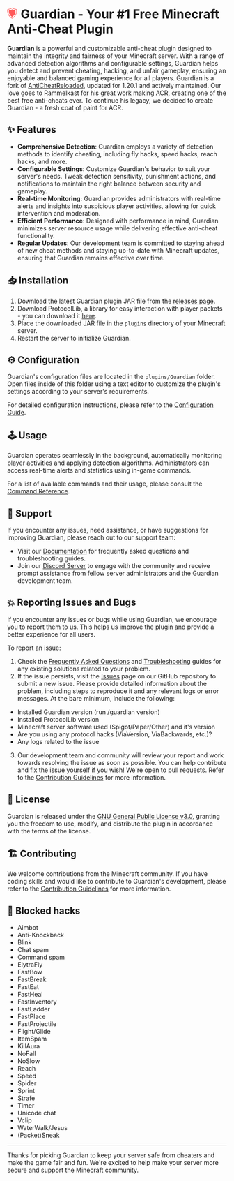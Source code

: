 # <img alt="Guardian's Logo" src="https://raw.githubusercontent.com/HonkJava/Guardian/main/assets/icons/tzb.png" width=22px />  Guardian - Your #1 Free Minecraft Anti-Cheat Plugin
**Guardian** is a powerful and customizable anti-cheat plugin designed to maintain the integrity and fairness of your Minecraft server. With a range of advanced detection algorithms and configurable settings, Guardian helps you detect and prevent cheating, hacking, and unfair gameplay, ensuring an enjoyable and balanced gaming experience for all players.
Guardian is a fork of [AntiCheatReloaded](https://github.com/Rammelkast/AntiCheatReloaded), updated for 1.20.1 and actively maintained. Our love goes to Rammelkast for his great work making ACR, creating one of the best free anti-cheats ever. To continue his legacy, we decided to create Guardian - a fresh coat of paint for ACR.

## ✨ Features
- **Comprehensive Detection**: Guardian employs a variety of detection methods to identify cheating, including fly hacks, speed hacks, reach hacks, and more.
- **Configurable Settings**: Customize Guardian's behavior to suit your server's needs. Tweak detection sensitivity, punishment actions, and notifications to maintain the right balance between security and gameplay.
- **Real-time Monitoring**: Guardian provides administrators with real-time alerts and insights into suspicious player activities, allowing for quick intervention and moderation.
- **Efficient Performance**: Designed with performance in mind, Guardian minimizes server resource usage while delivering effective anti-cheat functionality.
- **Regular Updates**: Our development team is committed to staying ahead of new cheat methods and staying up-to-date with Minecraft updates, ensuring that Guardian remains effective over time.

## 📥 Installation
1. Download the latest Guardian plugin JAR file from the [releases page](https://github.com/honklol/Guardian/releases/latest).
2. Download ProtocolLib, a library for easy interaction with player packets - you can download it [here](https://www.spigotmc.org/resources/protocollib.1997/).
3. Place the downloaded JAR file in the `plugins` directory of your Minecraft server.
4. Restart the server to initialize Guardian.

## ⚙️ Configuration
Guardian's configuration files are located in the `plugins/Guardian` folder. Open files inside of this folder using a text editor to customize the plugin's settings according to your server's requirements.

For detailed configuration instructions, please refer to the [Configuration Guide](https://docs.gac.lol/config).

## 🕹️ Usage
Guardian operates seamlessly in the background, automatically monitoring player activities and applying detection algorithms. Administrators can access real-time alerts and statistics using in-game commands.

For a list of available commands and their usage, please consult the [Command Reference](https://docs.gac.lol/commands).

## 🛟 Support
If you encounter any issues, need assistance, or have suggestions for improving Guardian, please reach out to our support team:
- Visit our [Documentation](https://docs.gac.lol/faq) for frequently asked questions and troubleshooting guides.
- Join our [Discord Server](https://discord.gg/detXdq6PUu) to engage with the community and receive prompt assistance from fellow server administrators and the Guardian development team.

## 💥 Reporting Issues and Bugs
If you encounter any issues or bugs while using Guardian, we encourage you to report them to us. This helps us improve the plugin and provide a better experience for all users.

To report an issue:
1. Check the [Frequently Asked Questions](https://docs.gac.lol/faq) and [Troubleshooting](https://docs.gac.lol/troubleshooting) guides for any existing solutions related to your problem.
2. If the issue persists, visit the [Issues](https://github.com/HonkJava/Guardian) page on our GitHub repository to submit a new issue. Please provide detailed information about the problem, including steps to reproduce it and any relevant logs or error messages. At the bare minimum, include the following:
  - Installed Guardian version (run /guardian version)
  - Installed ProtocolLib version
  - Minecraft server software used (Spigot/Paper/Other) and it's version
  - Are you using any protocol hacks (ViaVersion, ViaBackwards, etc.)?
  - Any logs related to the issue
3. Our development team and community will review your report and work towards resolving the issue as soon as possible. You can help contribute and fix the issue yourself if you wish! We're open to pull requests. Refer to the [Contribution Guidelines](https://docs.gac.lol/contributing) for more information.

## 🧾 License
Guardian is released under the [GNU General Public License v3.0](/LICENSE), granting you the freedom to use, modify, and distribute the plugin in accordance with the terms of the license.

## 🏗️ Contributing
We welcome contributions from the Minecraft community. If you have coding skills and would like to contribute to Guardian's development, please refer to the [Contribution Guidelines](https://docs.gac.lol/contributing) for more information.

## 🚫 Blocked hacks
- Aimbot
- Anti-Knockback
- Blink
- Chat spam
- Command spam
- ElytraFly
- FastBow
- FastBreak
- FastEat
- FastHeal
- FastInventory
- FastLadder
- FastPlace
- FastProjectile
- Flight/Glide
- ItemSpam
- KillAura
- NoFall
- NoSlow
- Reach
- Speed
- Spider
- Sprint
- Strafe
- Timer
- Unicode chat
- Vclip
- WaterWalk/Jesus
- (Packet)Sneak

---

Thanks for picking Guardian to keep your server safe from cheaters and make the game fair and fun. We're excited to help make your server more secure and support the Minecraft community.
